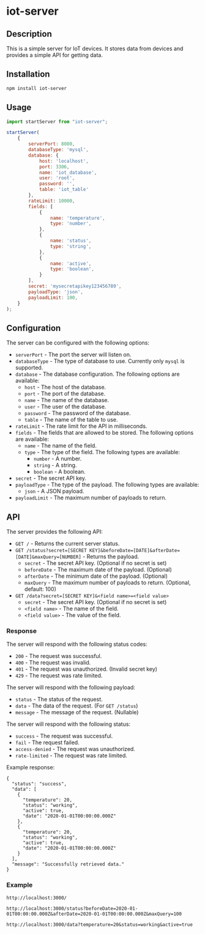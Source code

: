 # iot-server
## Description
This is a simple server for IoT devices. It stores data from devices and provides a simple API for getting data.

## Installation
```bash
npm install iot-server
```

## Usage
```javascript
import startServer from "iot-server";

startServer(
    {
        serverPort: 8080,
        databaseType: 'mysql',
        database: {
            host: 'localhost',
            port: 3306,
            name: 'iot_database',
            user: 'root',
            password: '',
            table: 'iot_table'
        },
        rateLimit: 10000,
        fields: [
            {
                name: 'temperature',
                type: 'number',
            },
            {
                name: 'status',
                type: 'string',
            },
            {
                name: 'active',
                type: 'boolean',
            }
        ],
        secret: 'mysecretapikey123456789',
        payloadType: 'json',
        payloadLimit: 100,
    }
);
```

## Configuration
The server can be configured with the following options:
- `serverPort` - The port the server will listen on.
- `databaseType` - The type of database to use. Currently only `mysql` is supported.
- `database` - The database configuration. The following options are available:
    - `host` - The host of the database.
    - `port` - The port of the database.
    - `name` - The name of the database.
    - `user` - The user of the database.
    - `password` - The password of the database.
    - `table` - The name of the table to use.
- `rateLimit` - The rate limit for the API in milliseconds.
- `fields` - The fields that are allowed to be stored. The following options are available:
    - `name` - The name of the field.
    - `type` - The type of the field. The following types are available:
        - `number` - A number.
        - `string` - A string.
        - `boolean` - A boolean.
- `secret` - The secret API key.
- `payloadType` - The type of the payload. The following types are available:
    - `json` - A JSON payload.
- `payloadLimit` - The maximum number of payloads to return.

## API
The server provides the following API:
- `GET /` - Returns the current server status.
- `GET /status?secret=[SECRET KEY]&beforeDate=[DATE]&afterDate=[DATE]&maxQuery=[NUMBER]` - Returns the payload.
    - `secret` - The secret API key. (Optional if no secret is set)
    - `beforeDate` - The maximum date of the payload. (Optional)
    - `afterDate` - The minimum date of the payload. (Optional)
    - `maxQuery` - The maximum number of payloads to return. (Optional, default: 100)
- `GET /data?secret=[SECRET KEY]&<field name>=<field value>`
    - `secret` - The secret API key. (Optional if no secret is set)
    - `<field name>` - The name of the field.
    - `<field value>` - The value of the field.

### Response
The server will respond with the following status codes:
- `200` - The request was successful.
- `400` - The request was invalid.
- `401` - The request was unauthorized. (Invalid secret key)
- `429` - The request was rate limited.

The server will respond with the following payload:
- `status` - The status of the request.
- `data` - The data of the request. (For `GET /status`)
- `message` - The message of the request. (Nullable)

The server will respond with the following status:
- `success` - The request was successful.
- `fail` - The request failed.
- `access-denied` - The request was unauthorized.
- `rate-limited` - The request was rate limited.

Example response: 
```
{
  "status": "success",
  "data": [
    {
      "temperature": 20,
      "status": "working",
      "active": true,
      "date": "2020-01-01T00:00:00.000Z"
    },
    {
      "temperature": 20,
      "status": "working",
      "active": true,
      "date": "2020-01-01T00:00:00.000Z"
    }
  ],
  "message": "Successfully retrieved data."
}
```
    
### Example
```
http://localhost:3000/
```
```
http://localhost:3000/status?beforeDate=2020-01-01T00:00:00.000Z&afterDate=2020-01-01T00:00:00.000Z&maxQuery=100
```
```
http://localhost:3000/data?temperature=20&status=working&active=true
```